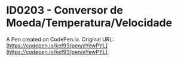 # ID0203 - Conversor de Moeda/Temperatura/Velocidade

A Pen created on CodePen.io. Original URL: [https://codepen.io/kef93/pen/eYewPYL](https://codepen.io/kef93/pen/eYewPYL).


